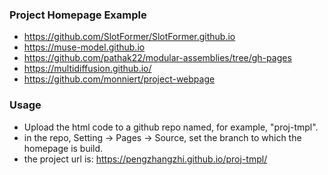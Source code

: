 ### Project Homepage Example 
- https://github.com/SlotFormer/SlotFormer.github.io
- https://muse-model.github.io
- https://github.com/pathak22/modular-assemblies/tree/gh-pages
- https://multidiffusion.github.io/
- https://github.com/monniert/project-webpage
### Usage
- Upload the html code to a github repo named, for example, "proj-tmpl".
- in the repo, Setting -> Pages -> Source, set the branch to which the homepage is build.
- the project url is: https://pengzhangzhi.github.io/proj-tmpl/

